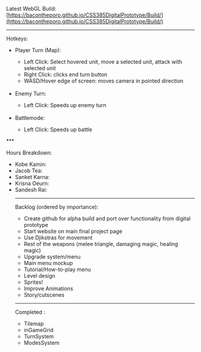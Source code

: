 Latest WebGL Build: [https://bacontheporo.github.io/CSS385DigitalPrototype/Build/](https://bacontheporo.github.io/CSS385DigitalPrototype/Build/)
***

Hotkeys:
<ul> 
 <li> Player Turn (Map): </li>
 <ul>
  <li> Left Click: Select hovered unit, move a selected unit, attack with selected unit </li>
  <li> Right Click: clicks end turn button </li>
  <li> WASD/Hover edge of screen: moves camera in pointed direction </li>
 </ul>
 <br>
 <li> Enemy Turn: </li>
 <ul> 
  <li> Left Click: Speeds up enemy turn </li>
 </ul>
 <br>
 <li> Battlemode: </li>
 <ul>
  <li> Left Click: Speeds up battle </li>
  
 </ul>
</ul>
*** 

Hours Breakdown: <br>
<ul>
  <li> Kobe Kamin: </li>
  <li> Jacob Tea: </li>
  <li> Sanket Karna: </li>
  <li> Krisna Oeurn: </li>
  <li> Sandesh Rai: </li>



***

Backlog (ordered by importance): <br>
* Create github for alpha build and port over functionality from digital prototype
* Start website on main final project page
* Use Djikstras for movement
* Rest of the weapons (melee triangle, damaging magic, healing magic)
* Upgrade system/menu 
* Main menu mockup 
* Tutorial/How-to-play menu 
* Level design 
* Sprites!
* Improve Animations
* Story/cutscenes

***

Completed : <br>
* Tilemap
* inGameGrid
* TurnSystem
* ModesSystem
